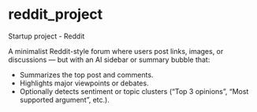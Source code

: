 # reddit_project
Startup project - Reddit



A minimalist Reddit-style forum where users post links, images, or discussions — but with an AI sidebar or summary bubble that:
- Summarizes the top post and comments.
- Highlights major viewpoints or debates.
- Optionally detects sentiment or topic clusters (“Top 3 opinions”, “Most supported argument”, etc.).
